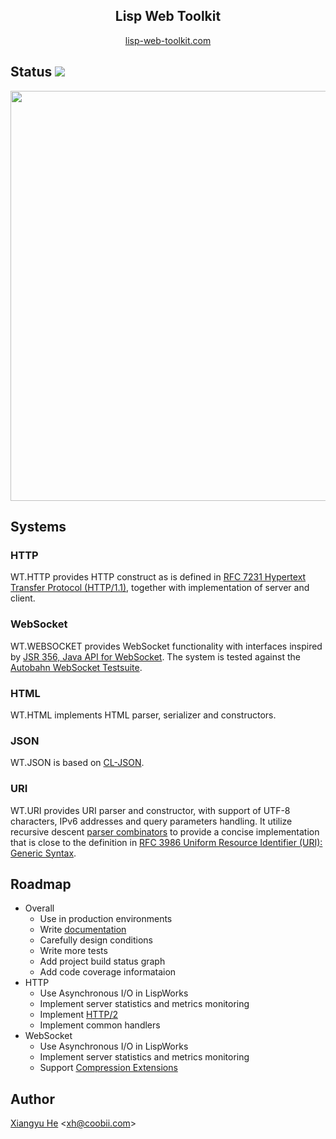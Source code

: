 <h2 align="center">Lisp Web Toolkit</h2>

<p align="center">
    <a href="https://lisp-web-toolkit.com">lisp-web-toolkit.com</a>
</p>

## Status [![](https://travis-ci.org/xh4/web-toolkit.svg?branch=master)](https://travis-ci.org/xh4/web-toolkit)

<a href="https://lisp-web-toolkit.com/status">
    <img src="https://lisp-web-toolkit.com/status.png" width="656">
</a>

## Systems

### HTTP
WT.HTTP provides HTTP construct as is defined in [RFC 7231 Hypertext Transfer Protocol (HTTP/1.1)](https://www.ietf.org/rfc/rfc7231.txt), together with implementation of server and client.

### WebSocket
WT.WEBSOCKET provides WebSocket functionality with interfaces inspired by [JSR 356, Java API for WebSocket](https://www.oracle.com/technetwork/articles/java/jsr356-1937161.html). The system is tested against the [Autobahn WebSocket Testsuite](https://github.com/crossbario/autobahn-testsuite).

### HTML
WT.HTML implements HTML parser, serializer and constructors.

### JSON
WT.JSON is based on [CL-JSON](https://common-lisp.net/project/cl-json/cl-json.html).

### URI
WT.URI provides URI parser and constructor, with support of UTF-8 characters, IPv6 addresses and query parameters handling. It utilize recursive descent [parser combinators](https://www.cs.nott.ac.uk/~pszgmh/monparsing.pdf) to provide a concise implementation that is close to the definition in [RFC 3986 Uniform Resource Identifier (URI): Generic Syntax](https://tools.ietf.org/html/rfc3986).

## Roadmap

* Overall
  * Use in production environments
  * Write [documentation](https://lisp-web-toolkit.com)
  * Carefully design conditions
  * Write more tests
  * Add project build status graph
  * Add code coverage informataion
* HTTP
  * Use Asynchronous I/O in LispWorks
  * Implement server statistics and metrics monitoring
  * Implement [HTTP/2](https://tools.ietf.org/html/rfc7540)
  * Implement common handlers
* WebSocket
  * Use Asynchronous I/O in LispWorks
  * Implement server statistics and metrics monitoring
  * Support [Compression Extensions](https://tools.ietf.org/html/rfc7692)

## Author
[Xiangyu He](https://xh.coobii.com) <[xh@coobii.com](mailto:xh@coobii.com)>
